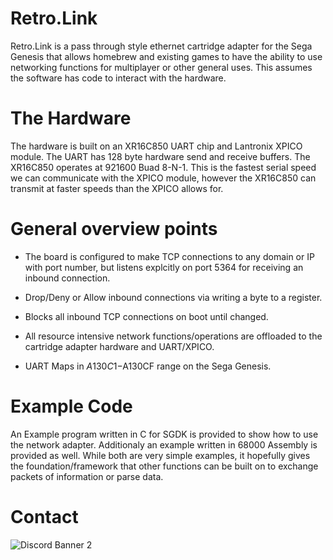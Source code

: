 # Retro.Link


Retro.Link is a pass through style ethernet cartridge adapter for the Sega Genesis 
that allows homebrew and existing games to have the ability to use networking functions
for multiplayer or other general uses. This assumes the software has code to interact
with the hardware.

# The Hardware
The hardware is built on an XR16C850 UART chip and Lantronix XPICO module. The UART has 128 
byte hardware send and receive buffers. The XR16C850 operates at 921600 Buad 8-N-1. This is 
the fastest serial speed we can communicate with the XPICO module, however the XR16C850 can 
transmit at faster speeds than the XPICO allows for. 

# General overview points

* The board is configured to make TCP connections to any domain or IP with port number,
  but listens explcitly on port 5364 for receiving an inbound connection.
  
* Drop/Deny or Allow inbound connections via writing a byte to a register. 
  
* Blocks all inbound TCP connections on boot until changed.

* All resource intensive network functions/operations are offloaded to the cartridge adapter hardware and UART/XPICO.

* UART Maps in $A130C1-$A130CF range on the Sega Genesis. 


# Example Code
An Example program written in C for SGDK is provided to show how to use the network
adapter. Additionaly an example written in 68000 Assembly is provided as well.
While both are very simple examples, it hopefully gives the foundation/framework
that other functions can be built on to exchange packets of information or parse data. 

# Contact

![Discord Banner 2](https://discordapp.com/api/guilds/783087214162346024/widget.png?style=banner2)
